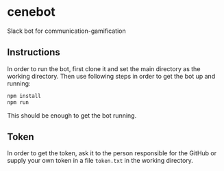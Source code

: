 # cenebot
Slack bot for communication-gamification

## Instructions
In order to run the bot, first clone it and set the main directory as the working directory. Then use following steps in order to get the bot up and running:
```bash
npm install
npm run
```
This should be enough to get the bot running.

## Token
In order to get the token, ask it to the person responsible for the GitHub or supply your own token in a file `token.txt` in the working directory.